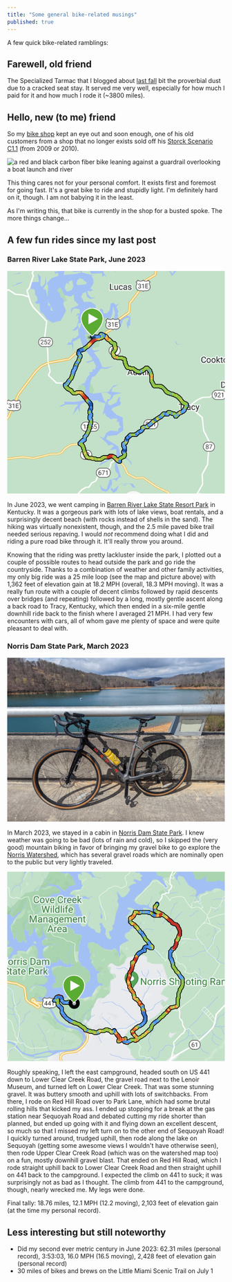 ```yaml
---
title: "Some general bike-related musings"
published: true
---
```


A few quick bike-related ramblings:

## Farewell, old friend

The Specialized Tarmac that I blogged about [last fall](/2022/10/13/some-personal-news/) bit the proverbial dust due to a cracked seat stay. It served me very well, especially for how much I paid for it and how much I rode it (~3800 miles).

## Hello, new (to me) friend

So my [bike shop](https://www.southerncarnage.net) kept an eye out and soon enough, one of his old customers from a shop that no longer exists sold off his <a href="https://www.cyclingweekly.com/reviews/road-bikes/storck-scenario-c1-1">Storck Scenario C1.1</a> (from 2009 or 2010).

<img src="/static/assets/blog/storck-scenario.jpeg" alt="a red and black carbon fiber bike leaning against a guardrail overlooking a boat launch and river" />

This thing cares not for your personal comfort. It exists first and foremost for going fast. It's a great bike to ride and stupidly light. I'm definitely hard on it, though. I am not babying it in the least.

As I'm writing this, that bike is currently in the shop for a busted spoke. The more things change...

## A few fun rides since my last post

### Barren River Lake State Park, June 2023

<img src="/static/assets/blog/barren-river-map.png" alt="map of the route from Barren River Lake heading in a counter-clockwise loop around the southern inlet of the lake" />

In June 2023, we went camping in [Barren River Lake State Resort Park](https://parks.ky.gov/lucas/parks/resort/barren-river-lake-state-resort-park) in Kentucky. It was a gorgeous park with lots of lake views, boat rentals, and a surprisingly decent beach (with rocks instead of shells in the sand). The hiking was virtually nonexistent, though, and the 2.5 mile paved bike trail needed serious repaving. I would _not_ recommend doing what I did and riding a pure road bike through it. It'll really throw you around.

Knowing that the riding was pretty lackluster inside the park, I plotted out a couple of possible routes to head outside the park and go ride the countryside. Thanks to a combination of weather and other family activities, my only big ride was a 25 mile loop (see the map and picture above) with 1,362 feet of elevation gain at 18.2 MPH (overall, 18.3 MPH moving). It was a really fun route with a couple of decent climbs followed by rapid descents over bridges (and repeating) followed by a long, mostly gentle ascent along a back road to Tracy, Kentucky, which then ended in a six-mile gentle downhill ride back to the finish where I averaged 21 MPH. I had very few encounters with cars, all of whom gave me plenty of space and were quite pleasant to deal with.

### Norris Dam State Park, March 2023

<img src="/static/assets/blog/norris-dam-overlook.jpeg" alt="gray and black gravel bike leaning against a concrete guard rail overlooking Norris Lake in winter" />

In March 2023, we stayed in a cabin in [Norris Dam State Park](https://tnstateparks.com/parks/norris-dam). I knew weather was going to be bad (lots of rain and cold), so I skipped the (very good) mountain biking in favor of bringing my gravel bike to go explore the [Norris Watershed](https://www.outragegis.com/trails/2016/05/15/norris-watershed-trail-map/), which has several gravel roads which are nominally open to the public but very lightly traveled.

<img src="/static/assets/blog/norris-dam-map.png" alt="map of my route around the Norris Watershed" />

Roughly speaking, I left the east campground, headed south on US 441 down to Lower Clear Creek Road, the gravel road next to the Lenoir Museum, and turned left on Lower Clear Creek. That was some stunning gravel. It was buttery smooth and uphill with lots of switchbacks. From there, I rode on Red Hill Road over to Park Lane, which had some brutal rolling hills that kicked my ass. I ended up stopping for a break at the gas station near Sequoyah Road and debated cutting my ride shorter than planned, but ended up going with it and flying down an excellent descent, so much so that I missed my left turn on to the other end of Sequoyah Road! I quickly turned around, trudged uphill, then rode along the lake on Sequoyah (getting some awesome views I wouldn't have otherwise seen), then rode Upper Clear Creek Road (which was on the watershed map too) on a fun, mostly downhill gravel blast. That ended on Red Hill Road, which I rode straight uphill back to Lower Clear Creek Road and then straight uphill on 441 back to the campground. I expected the climb on 441 to suck; it was surprisingly not as bad as I thought. The climb from 441 to the campground, though, nearly wrecked me. My legs were done.

Final tally: 18.76 miles, 12.1 MPH (12.2 moving), 2,103 feet of elevation gain (at the time my personal record).

## Less interesting but still noteworthy

- Did my second ever metric century in June 2023: 62.31 miles (personal record), 3:53:03, 16.0 MPH (16.5 moving), 2,428 feet of elevation gain (personal record)
- 30 miles of bikes and brews on the Little Miami Scenic Trail on July 1
